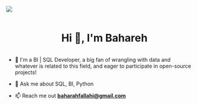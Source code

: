 
<!--horizontal divider(gradiant)-->
<img src="https://user-images.githubusercontent.com/73097560/115834477-dbab4500-a447-11eb-908a-139a6edaec5c.gif">

<!--h1 without bottom border-->
<div id="user-content-toc">
  <ul align="center">
    <summary><h1 style="display: inline-block">Hi 👋, I'm Bahareh</h1></summary>
  </ul>
</div>

<!--h2 without bottom border-->
<!--Intro start-->
- 🔭 I'm a BI | SQL Developer, a big fan of wrangling with data and whatever is related to this field, and eager to participate in open-source projects!

- 💬 Ask me about SQL, BI, Python

- 📫 Reach me out **baharahfallahi@gmail.com**
